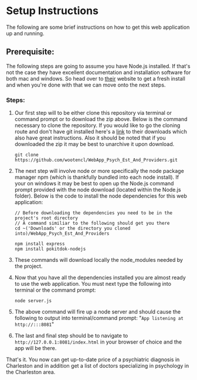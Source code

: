 # Setup Instructions 

The following are some brief instructions on how to get this web application up and running. 

## Prerequisite:
The following steps are going to assume you have Node.js installed. If that's not the case they have excellent documentation and installation software for both mac and windows. So head over to [their](https://nodejs.org/en/) website to get a fresh install and when you're done with that we can move onto the next steps.

### Steps:
1. Our first step will to be either clone this repository via terminal or command prompt or to download the zip above. Below is the command necessary to clone the repository. If you would like to go the cloning route and don't have git installed here's a [link](https://git-scm.com/downloads) to their downloads which also have great instructions. Also it should be noted that if you downloaded the zip it may be best to unarchive it upon download. 

    ```
    git clone https://github.com/wootencl/WebApp_Psych_Est_And_Providers.git
    ```

2. The next step will involve node or more specifically the node package manager npm (which is thankfully bundled into each node install). If your on windows it may be best to open up the Node.js command prompt provided with the node download (located within the Node.js folder). Below is the code to install the node dependencies for this web application: 

    ```
    // Before downloading the dependencies you need to be in the project's root directory
    // A command similiar to the following should get you there
    cd ~('Downloads' or the directory you cloned into)/WebApp_Psych_Est_And_Providers

    npm install express
    npm install pokitdok-nodejs
    ```

3. These commands will download locally the node_modules needed by the project. 
4. Now that you have all the dependencies installed you are almost ready to use the web application. You must next type the following into terminal or the command prompt:

    ```
    node server.js
    ```

5. The above command will fire up a node server and should cause the following to output into terminal/command prompt: "```App listening at http://:::8081```"
6. The last and final step should be to navigate to ```http://127.0.0.1:8081/index.html``` in your browser of choice and the app will be there. 

That's it. You now can get up-to-date price of a psychiatric diagnosis in Charleston and in addition get a list of doctors specializing in psychology in the Charleston area. 

